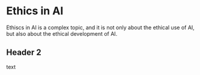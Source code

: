 # Ethics in AI 

 Ethiscs in AI is a complex topic, and it is not only about the ethical use of AI, but also about the ethical development of AI.

## Header 2

text
